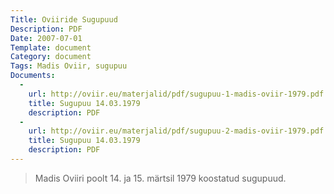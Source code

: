 ```yaml
---
Title: Oviiride Sugupuud
Description: PDF
Date: 2007-07-01
Template: document
Category: document
Tags: Madis Oviir, sugupuu
Documents:
  -
    url: http://oviir.eu/materjalid/pdf/sugupuu-1-madis-oviir-1979.pdf
    title: Sugupuu 14.03.1979
    description: PDF
  -
    url: http://oviir.eu/materjalid/pdf/sugupuu-2-madis-oviir-1979.pdf
    title: Sugupuu 14.03.1979
    description: PDF
---
```


<blockquote>

Madis Oviiri poolt 14. ja 15. märtsil 1979 koostatud sugupuud.

</blockquote>
